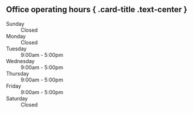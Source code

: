 ## Office operating hours { .card-title .text-center }

<dl class="row mt-3">
  <dt class="col-6 card-text">Sunday</dt>
  <dd class="col-6 card-text">Closed</dd>

  <dt class="col-6 card-text">Monday</dt>
  <dd class="col-6 card-text">Closed</dd>
  
  <dt class="col-6 card-text">Tuesday</dt>
  <dd class="col-6 card-text">9:00am - 5:00pm</dd>
  
  <dt class="col-6 card-text">Wednesday</dt>
  <dd class="col-6 card-text">9:00am - 5:00pm</dd>
  
  <dt class="col-6 card-text">Thursday</dt>
  <dd class="col-6 card-text">9:00am - 5:00pm</dd>
  
  <dt class="col-6 card-text">Friday</dt>
  <dd class="col-6 card-text">9:00am - 5:00pm</dd>

  <dt class="col-6 card-text">Saturday</dt>
  <dd class="col-6 card-text">Closed</dd>
</dl>
